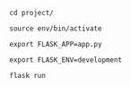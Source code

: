 `cd project/`

`source env/bin/activate`

`export FLASK_APP=app.py`

`export FLASK_ENV=development`

`flask run`